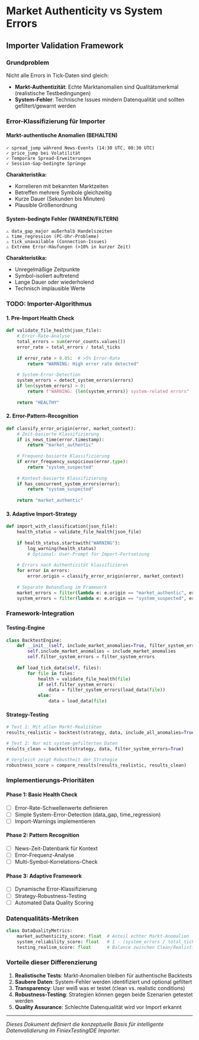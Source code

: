 # Market Authenticity vs System Errors
## Importer Validation Framework

### Grundproblem

Nicht alle Errors in Tick-Daten sind gleich:
- **Markt-Authentizität**: Echte Marktanomalien sind Qualitätsmerkmal (realistische Testbedingungen)
- **System-Fehler**: Technische Issues mindern Datenqualität und sollten gefiltert/gewarnt werden

### Error-Klassifizierung für Importer

#### Markt-authentische Anomalien (BEHALTEN)
```
✓ spread_jump während News-Events (14:30 UTC, 08:30 UTC)
✓ price_jump bei Volatilität 
✓ Temporäre Spread-Erweiterungen
✓ Session-Gap-bedingte Sprünge
```
**Charakteristika:**
- Korrelieren mit bekannten Marktzeiten
- Betreffen mehrere Symbole gleichzeitig
- Kurze Dauer (Sekunden bis Minuten)
- Plausible Größenordnung

#### System-bedingte Fehler (WARNEN/FILTERN)
```
⚠ data_gap_major außerhalb Handelszeiten
⚠ time_regression (PC-Uhr-Probleme)
⚠ tick_unavailable (Connection-Issues)
⚠ Extreme Error-Häufungen (>10% in kurzer Zeit)
```
**Charakteristika:**
- Unregelmäßige Zeitpunkte
- Symbol-isoliert auftretend
- Lange Dauer oder wiederholend
- Technisch implausible Werte

### TODO: Importer-Algorithmus

#### 1. Pre-Import Health Check
```python
def validate_file_health(json_file):
    # Error-Rate-Analyse
    total_errors = sum(error_counts.values())
    error_rate = total_errors / total_ticks
    
    if error_rate > 0.05:  # >5% Error-Rate
        return "WARNING: High error rate detected"
    
    # System-Error-Detection
    system_errors = detect_system_errors(errors)
    if len(system_errors) > 0:
        return f"WARNING: {len(system_errors)} system-related errors"
    
    return "HEALTHY"
```

#### 2. Error-Pattern-Recognition
```python
def classify_error_origin(error, market_context):
    # Zeit-basierte Klassifizierung
    if is_news_time(error.timestamp):
        return "market_authentic"
    
    # Frequenz-basierte Klassifizierung  
    if error_frequency_suspicious(error.type):
        return "system_suspected"
        
    # Kontext-basierte Klassifizierung
    if has_concurrent_system_errors(error):
        return "system_suspected"
        
    return "market_authentic"
```

#### 3. Adaptive Import-Strategy
```python
def import_with_classification(json_file):
    health_status = validate_file_health(json_file)
    
    if health_status.startswith("WARNING"):
        log_warning(health_status)
        # Optional: User-Prompt für Import-Fortsetzung
    
    # Errors nach Authentizität klassifizieren
    for error in errors:
        error.origin = classify_error_origin(error, market_context)
        
    # Separate Behandlung im Framework
    market_errors = filter(lambda e: e.origin == "market_authentic", errors)
    system_errors = filter(lambda e: e.origin == "system_suspected", errors)
```

### Framework-Integration

#### Testing-Engine
```python
class BacktestEngine:
    def __init__(self, include_market_anomalies=True, filter_system_errors=True):
        self.include_market_anomalies = include_market_anomalies
        self.filter_system_errors = filter_system_errors
        
    def load_tick_data(self, files):
        for file in files:
            health = validate_file_health(file)
            if self.filter_system_errors:
                data = filter_system_errors(load_data(file))
            else:
                data = load_data(file)
```

#### Strategy-Testing
```python
# Test 1: Mit allen Markt-Realitäten
results_realistic = backtest(strategy, data, include_all_anomalies=True)

# Test 2: Nur mit system-gefilterten Daten  
results_clean = backtest(strategy, data, filter_system_errors=True)

# Vergleich zeigt Robustheit der Strategie
robustness_score = compare_results(results_realistic, results_clean)
```

### Implementierungs-Prioritäten

#### Phase 1: Basic Health Check
- [ ] Error-Rate-Schwellenwerte definieren
- [ ] Simple System-Error-Detection (data_gap, time_regression)
- [ ] Import-Warnings implementieren

#### Phase 2: Pattern Recognition
- [ ] News-Zeit-Datenbank für Kontext
- [ ] Error-Frequenz-Analyse
- [ ] Multi-Symbol-Korrelations-Check

#### Phase 3: Adaptive Framework
- [ ] Dynamische Error-Klassifizierung
- [ ] Strategy-Robustness-Testing
- [ ] Automated Data Quality Scoring

### Datenqualitäts-Metriken

```python
class DataQualityMetrics:
    market_authenticity_score: float  # Anteil echter Markt-Anomalien
    system_reliability_score: float   # 1 - (system_errors / total_ticks)
    testing_realism_score: float      # Balance zwischen Clean/Realistic
```

### Vorteile dieser Differenzierung

1. **Realistische Tests**: Markt-Anomalien bleiben für authentische Backtests
2. **Saubere Daten**: System-Fehler werden identifiziert und optional gefiltert
3. **Transparency**: User weiß was er testet (clean vs. realistic conditions)
4. **Robustness-Testing**: Strategien können gegen beide Szenarien getestet werden
5. **Quality Assurance**: Schlechte Datenqualität wird vor Import erkannt

---

*Dieses Dokument definiert die konzeptuelle Basis für intelligente Datenvalidierung im FiniexTestingIDE Importer.*